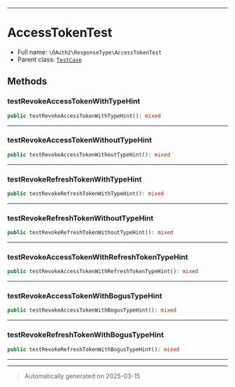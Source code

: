 ***

# AccessTokenTest





* Full name: `\OAuth2\ResponseType\AccessTokenTest`
* Parent class: [`TestCase`](../../PHPUnit/Framework/TestCase.md)




## Methods


### testRevokeAccessTokenWithTypeHint



```php
public testRevokeAccessTokenWithTypeHint(): mixed
```












***

### testRevokeAccessTokenWithoutTypeHint



```php
public testRevokeAccessTokenWithoutTypeHint(): mixed
```












***

### testRevokeRefreshTokenWithTypeHint



```php
public testRevokeRefreshTokenWithTypeHint(): mixed
```












***

### testRevokeRefreshTokenWithoutTypeHint



```php
public testRevokeRefreshTokenWithoutTypeHint(): mixed
```












***

### testRevokeAccessTokenWithRefreshTokenTypeHint



```php
public testRevokeAccessTokenWithRefreshTokenTypeHint(): mixed
```












***

### testRevokeAccessTokenWithBogusTypeHint



```php
public testRevokeAccessTokenWithBogusTypeHint(): mixed
```












***

### testRevokeRefreshTokenWithBogusTypeHint



```php
public testRevokeRefreshTokenWithBogusTypeHint(): mixed
```












***


***
> Automatically generated on 2025-03-15
